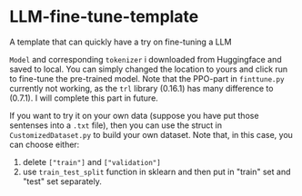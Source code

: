 # LLM-fine-tune-template
A template that can quickly have a try on fine-tuning a LLM

`Model` and corresponding `tokenizer` i downloaded from Huggingface and saved to local. You can simply changed the location to yours and click run to fine-tune the pre-trained model. Note that the PPO-part in `finttune.py` currently not working, as the `trl` library (0.16.1) has many difference to (0.7.1). I will complete this part in future.

If you want to try it on your own data (suppose you have put those sentenses into a `.txt` file), then you can use the struct in `CustomizedDataset.py` to build your own dataset. Note that, in this case, you can choose either:
1. delete `["train"]` and `["validation"]`
2. use `train_test_split` function in sklearn and then put in "train" set and "test" set separately.
